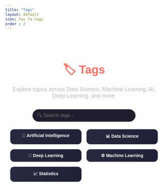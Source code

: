 ```yaml
---
title: "Tags"
layout: default
icon: fas fa-tags
order : 2
---
```

<div class="tags-page">
  <h1 class="page-title">🏷️ Tags</h1>
  <p class="page-description">
    Explore topics across Data Science, Machine Learning, AI, Deep Learning, and more.
  </p>

  <div class="search-container">
    <input type="text" id="tagSearch" class="search-input" placeholder="🔍 Search tags..." onkeyup="filterTags()">
  </div>

  <ul id="tagList" class="tag-list">
    <li><a href="#">🤖 Artificial Intelligence</a></li>
    <li><a href="#">📊 Data Science</a></li>
    <li><a href="#">🧠 Deep Learning</a></li>
    <li><a href="#">⚙️ Machine Learning</a></li>
    <li><a href="#">📈 Statistics</a></li>
  </ul>
</div>

<style>
.tags-page {
  text-align: center;
  max-width: 800px;
  margin: 0 auto;
  padding: 2rem 1rem;
  color: #ddd;
  font-family: "Poppins", sans-serif;
}
.page-title {
  font-size: 2.3rem;
  color: #ff6f61;
  font-weight: 700;
  margin-bottom: 0.5rem;
}
.page-description {
  font-size: 1.1rem;
  color: #bbb;
  margin-bottom: 2rem;
}
.search-container {
  margin-bottom: 1.5rem;
}
.search-input {
  padding: 10px 14px;
  width: 70%;
  max-width: 400px;
  border-radius: 30px;
  border: 1px solid #444;
  background-color: #1e1e2f;
  color: #fff;
  outline: none;
  font-size: 1rem;
  transition: 0.3s ease;
}
.search-input:focus {
  border-color: #ff6f61;
  box-shadow: 0 0 8px #ff6f61;
}
.tag-list {
  list-style: none;
  padding: 0;
  display: grid;
  grid-template-columns: repeat(auto-fit, minmax(200px, 1fr));
  gap: 1rem;
  justify-content: center;
}
.tag-list li {
  background: linear-gradient(135deg, #29293f, #1f1f35);
  padding: 12px 18px;
  border-radius: 12px;
  transition: transform 0.2s, background 0.3s;
}
.tag-list li:hover {
  transform: translateY(-4px);
  background: linear-gradient(135deg, #ff6f61, #ff9068);
}
.tag-list a {
  color: #fff;
  text-decoration: none;
  font-weight: 600;
}
</style>

<script>
function filterTags() {
  const input = document.getElementById("tagSearch").value.toLowerCase();
  const tags = document.querySelectorAll("#tagList li");
  tags.forEach(tag => {
    const text = tag.textContent.toLowerCase();
    tag.style.display = text.includes(input) ? "block" : "none";
  });
}
</script>

